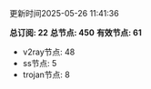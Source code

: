 更新时间2025-05-26 11:41:36

**总订阅: 22**
**总节点: 450**
**有效节点: 61**
- v2ray节点: 48
- ss节点: 5
- trojan节点: 8
